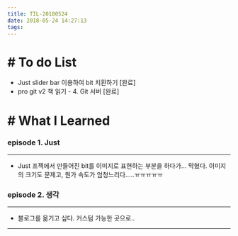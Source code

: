 ```yaml
---
title: TIL-20180524
date: 2018-05-24 14:27:13
tags: 
---
```


# # To do List

- Just slider bar 이용하여 bit 치환하기 [완료]
- pro git v2 책 읽기 - 4. Git 서버 [완료]

# # What I Learned

### episode 1. Just

---

- Just 프젝에서 만들어진 bit를 이미지로 표현하는 부분을 하다가... 막혔다. 이미지의 크기도 문제고, 뭔가 속도가 엄청느리다.....ㅠㅠㅠㅠㅠ

### episode 2. 생각

---

- 블로그를 옮기고 싶다. 커스텀 가능한 곳으로..

---